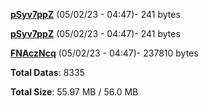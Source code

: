 [**pSyv7ppZ**](/data/pSyv7ppZ.txt) (05/02/23 - 04:47)- 241 bytes

[**pSyv7ppZ**](/data/pSyv7ppZ.txt) (05/02/23 - 04:47)- 241 bytes

[**FNAczNcq**](/data/FNAczNcq.txt) (05/02/23 - 04:47)- 237810 bytes

**Total Datas**: 8335

**Total Size**: 55.97 MB / 56.0 MB